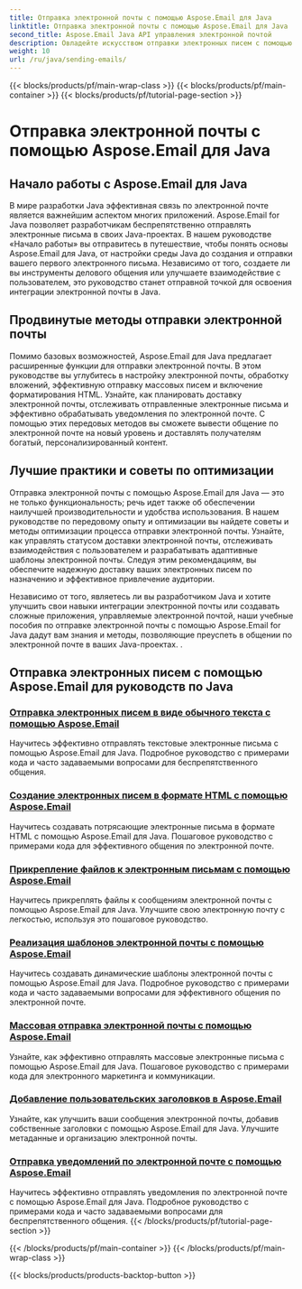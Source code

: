 ```yaml
---
title: Отправка электронной почты с помощью Aspose.Email для Java
linktitle: Отправка электронной почты с помощью Aspose.Email для Java
second_title: Aspose.Email Java API управления электронной почтой
description: Овладейте искусством отправки электронных писем с помощью Aspose.Email для Java с помощью этих подробных руководств. Научитесь создавать и отправлять электронные письма без особых усилий.
weight: 10
url: /ru/java/sending-emails/
---
```


{{< blocks/products/pf/main-wrap-class >}}
{{< blocks/products/pf/main-container >}}
{{< blocks/products/pf/tutorial-page-section >}}

# Отправка электронной почты с помощью Aspose.Email для Java



## Начало работы с Aspose.Email для Java

В мире разработки Java эффективная связь по электронной почте является важнейшим аспектом многих приложений. Aspose.Email for Java позволяет разработчикам беспрепятственно отправлять электронные письма в своих Java-проектах. В нашем руководстве «Начало работы» вы отправитесь в путешествие, чтобы понять основы Aspose.Email для Java, от настройки среды Java до создания и отправки вашего первого электронного письма. Независимо от того, создаете ли вы инструменты делового общения или улучшаете взаимодействие с пользователем, это руководство станет отправной точкой для освоения интеграции электронной почты в Java.

## Продвинутые методы отправки электронной почты

Помимо базовых возможностей, Aspose.Email для Java предлагает расширенные функции для отправки электронной почты. В этом руководстве вы углубитесь в настройку электронной почты, обработку вложений, эффективную отправку массовых писем и включение форматирования HTML. Узнайте, как планировать доставку электронной почты, отслеживать отправленные электронные письма и эффективно обрабатывать уведомления по электронной почте. С помощью этих передовых методов вы сможете вывести общение по электронной почте на новый уровень и доставлять получателям богатый, персонализированный контент.

## Лучшие практики и советы по оптимизации

Отправка электронной почты с помощью Aspose.Email для Java — это не только функциональность; речь идет также об обеспечении наилучшей производительности и удобства использования. В нашем руководстве по передовому опыту и оптимизации вы найдете советы и методы оптимизации процесса отправки электронной почты. Узнайте, как управлять статусом доставки электронной почты, отслеживать взаимодействия с пользователем и разрабатывать адаптивные шаблоны электронной почты. Следуя этим рекомендациям, вы обеспечите надежную доставку ваших электронных писем по назначению и эффективное привлечение аудитории.

Независимо от того, являетесь ли вы разработчиком Java и хотите улучшить свои навыки интеграции электронной почты или создавать сложные приложения, управляемые электронной почтой, наши учебные пособия по отправке электронной почты с помощью Aspose.Email for Java дадут вам знания и методы, позволяющие преуспеть в общении по электронной почте в ваших Java-проектах. .

## Отправка электронных писем с помощью Aspose.Email для руководств по Java
### [Отправка электронных писем в виде обычного текста с помощью Aspose.Email](./sending-plain-text-emails/)
Научитесь эффективно отправлять текстовые электронные письма с помощью Aspose.Email для Java. Подробное руководство с примерами кода и часто задаваемыми вопросами для беспрепятственного общения.
### [Создание электронных писем в формате HTML с помощью Aspose.Email](./creating-html-formatted-emails/)
Научитесь создавать потрясающие электронные письма в формате HTML с помощью Aspose.Email для Java. Пошаговое руководство с примерами кода для эффективного общения по электронной почте.
### [Прикрепление файлов к электронным письмам с помощью Aspose.Email](./attaching-files-to-emails-using-aspose-email/)
Научитесь прикреплять файлы к сообщениям электронной почты с помощью Aspose.Email для Java. Улучшите свою электронную почту с легкостью, используя это пошаговое руководство.
### [Реализация шаблонов электронной почты с помощью Aspose.Email](./implementing-email-templates/)
Научитесь создавать динамические шаблоны электронной почты с помощью Aspose.Email для Java. Подробное руководство с примерами кода и часто задаваемыми вопросами для эффективного общения по электронной почте.
### [Массовая отправка электронной почты с помощью Aspose.Email](./bulk-email-sending/)
Узнайте, как эффективно отправлять массовые электронные письма с помощью Aspose.Email для Java. Пошаговое руководство с примерами кода для электронного маркетинга и коммуникации.
### [Добавление пользовательских заголовков в Aspose.Email](./adding-custom-headers-in-aspose-email/)
Узнайте, как улучшить ваши сообщения электронной почты, добавив собственные заголовки с помощью Aspose.Email для Java. Улучшите метаданные и организацию электронной почты.
### [Отправка уведомлений по электронной почте с помощью Aspose.Email](./sending-email-notifications/)
Научитесь эффективно отправлять уведомления по электронной почте с помощью Aspose.Email для Java. Подробное руководство с примерами кода и часто задаваемыми вопросами для беспрепятственного общения.
{{< /blocks/products/pf/tutorial-page-section >}}

{{< /blocks/products/pf/main-container >}}
{{< /blocks/products/pf/main-wrap-class >}}

{{< blocks/products/products-backtop-button >}}
